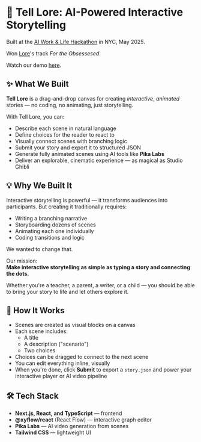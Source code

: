 # 🌿 Tell Lore: AI-Powered Interactive Storytelling

Built at the [AI Work & Life Hackathon](https://x.com/Jhuang0804/status/1921365087492747323) in NYC, May 2025.

Won [Lore](https://x.com/zehranaqvi_)'s track _For the Obsessesed_.

Watch our demo [here](https://x.com/Jhuang0804/status/1921365106698375379).

## ✨ What We Built

**Tell Lore** is a drag-and-drop canvas for creating _interactive_, _animated_ stories — no coding, no animating, just storytelling.

With Tell Lore, you can:

-   Describe each scene in natural language
-   Define choices for the reader to react to
-   Visually connect scenes with branching logic
-   Submit your story and export it to structured JSON
-   Generate fully animated scenes using AI tools like **Pika Labs**
-   Deliver an explorable, cinematic experience — as magical as Studio Ghibli

## 💡 Why We Built It

Interactive storytelling is powerful — it transforms audiences into participants. But creating it traditionally requires:

-   Writing a branching narrative
-   Storyboarding dozens of scenes
-   Animating each one individually
-   Coding transitions and logic

We wanted to change that.

Our mission:  
**Make interactive storytelling as simple as typing a story and connecting the dots.**

Whether you're a teacher, a parent, a writer, or a child — you should be able to bring your story to life and let others explore it.

## 🧠 How It Works

-   Scenes are created as visual blocks on a canvas
-   Each scene includes:
    -   A title
    -   A description ("scenario")
    -   Two choices
-   Choices can be dragged to connect to the next scene
-   You can edit everything inline, visually
-   When you're done, click **Submit** to export a `story.json` and power your interactive player or AI video pipeline

## 🛠 Tech Stack

-   **Next.js, React, and TypeScript** — frontend
-   **@xyflow/react** (React Flow) — interactive graph editor
-   **Pika Labs** — AI video generation from scenes
-   **Tailwind CSS** — lightweight UI
